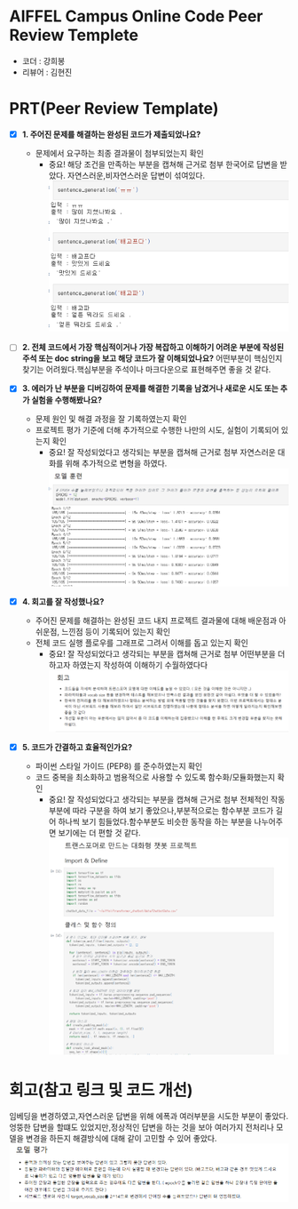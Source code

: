 # AIFFEL Campus Online Code Peer Review Templete
- 코더 : 강희봉
- 리뷰어 : 김현진


# PRT(Peer Review Template)
- [x]  **1. 주어진 문제를 해결하는 완성된 코드가 제출되었나요?**
    - 문제에서 요구하는 최종 결과물이 첨부되었는지 확인
        - 중요! 해당 조건을 만족하는 부분을 캡쳐해 근거로 첨부
        한국어로 답변을 받았다. 자연스러운,비자연스러운 답변이 섞여있다.
        ![alt text](image-1.png)
    
- [ ]  **2. 전체 코드에서 가장 핵심적이거나 가장 복잡하고 이해하기 어려운 부분에 작성된 
주석 또는 doc string을 보고 해당 코드가 잘 이해되었나요?**
    어떤부분이 핵심인지 찾기는 어려웠다.핵심부분을 주석이나 마크다운으로 표현해주면 좋을 것 같다.
        
- [x]  **3. 에러가 난 부분을 디버깅하여 문제를 해결한 기록을 남겼거나
새로운 시도 또는 추가 실험을 수행해봤나요?**
    - 문제 원인 및 해결 과정을 잘 기록하였는지 확인
    - 프로젝트 평가 기준에 더해 추가적으로 수행한 나만의 시도, 
    실험이 기록되어 있는지 확인
        - 중요! 잘 작성되었다고 생각되는 부분을 캡쳐해 근거로 첨부
        자연스러운 대화를 위해 추가적으로 변형을 하였다.
        ![alt text](image-2.png)
        
- [x]  **4. 회고를 잘 작성했나요?**
    - 주어진 문제를 해결하는 완성된 코드 내지 프로젝트 결과물에 대해
    배운점과 아쉬운점, 느낀점 등이 기록되어 있는지 확인
    - 전체 코드 실행 플로우를 그래프로 그려서 이해를 돕고 있는지 확인
        - 중요! 잘 작성되었다고 생각되는 부분을 캡쳐해 근거로 첨부
        어떤부분을 더 하고자 하였는지 작성하여 이해하기 수월하였다다
        ![alt text](image-3.png)
        
- [x]  **5. 코드가 간결하고 효율적인가요?**
    - 파이썬 스타일 가이드 (PEP8) 를 준수하였는지 확인
    - 코드 중복을 최소화하고 범용적으로 사용할 수 있도록 함수화/모듈화했는지 확인
        - 중요! 잘 작성되었다고 생각되는 부분을 캡쳐해 근거로 첨부
        전체적인 작동부분에 따라 구분을 하여 보기 좋았으나,부분적으로는 함수부분 코드가 길어 하나씩 보기 힘들었다.함수부분도
        비슷한 동작을 하는 부분을 나누어주면 보기에는 더 편할 것 같다.
        ![alt text](image-4.png)

# 회고(참고 링크 및 코드 개선)

임베딩을 변경하였고,자연스러운 답변을 위해 에폭과 여러부분을 시도한 부분이 좋았다.엉뚱한 답변을 할떄도 있었지만,정상적인 답변을 하는 것을 보아 여러가지 전처리나 모델을 변경을 하든지 해결방식에 대해 같이 고민할 수 있어 좋았다.
    ![alt text](image.png)
